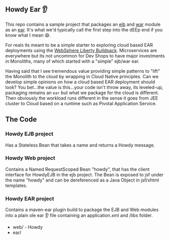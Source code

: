 ## Howdy Ear :ear:

This repo contains a sample project that packages an [ejb](https://en.wikipedia.org/wiki/Enterprise_JavaBeans) and [war](https://en.wikipedia.org/wiki/WAR_(file_format)) module as an [ear](https://en.wikipedia.org/wiki/EAR_(file_format)).  It's what we'd typically call the first step into the dEEp end if you know what I mean :smile:.

For reals its meant to be a simple starter to exploring cloud based EAR deployments using the [WebSphere Liberty Buildpack](https://github.com/cloudfoundry/ibm-websphere-liberty-buildpack).  Microservices are everywhere but its not uncommon for Dev Shops to have major investments in Monoliths, many of which started with a "simple" ejb/war ear.

Having said that I see tremendous value providing simple patterns to "lift" the Monolith to the cloud by wrapping in Cloud Native principles.  Can we develop simple opinions on how a cloud based EAR deployment should look?  You bet...the value is this...your code isn't throw away, its leveled-up, packaging remains an ``ear`` but what we package for the cloud is different.  Then obviously the workload runs different in the sense it goes from JEE cluster to Cloud based on a runtime such as Pivotal Application Service.

## The Code

### Howdy EJB project

Has a Stateless Bean that takes a name and returns a Howdy message.

### Howdy Web project

Contains a Named RequestScoped Bean "howdy", that has the client interface for HowdyEJB in the ejb project.  The Bean is exposed to jsf under the name "howdy" and can be dereferenced as a Java Object in jsf/xhtml templates.

### Howdy EAR project

Contains a maven-ear plugin build to package the EJB and Web modules into a plain ole ear :ear: file containing an application.xml and /libs folder.


* web/ - Howdy 
* ear/